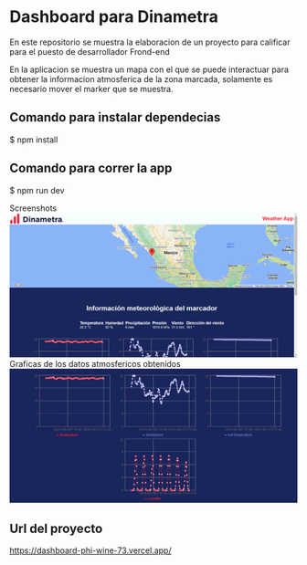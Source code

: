 # Dashboard para Dinametra

En este repositorio se muestra la elaboracion de un proyecto para calificar para el puesto de desarrollador Frond-end

En la aplicacion se muestra un mapa con el que se puede interactuar para obtener la informacion atmosferica de la zona marcada, solamente es necesario mover el marker que se muestra.

## Comando para instalar dependecias 
$ npm install

## Comando para correr la app
$ npm run dev

Screenshots
![Figure 0.1](public/image.png)
Graficas de los datos atmosfericos obtenidos
![Figure 0.2](public/graph.png)

## Url del proyecto
https://dashboard-phi-wine-73.vercel.app/


